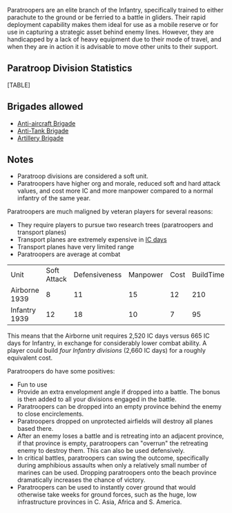 Paratroopers are an elite branch of the Infantry, specifically trained
to either parachute to the ground or be ferried to a battle in gliders.
Their rapid deployment capability makes them ideal for use as a mobile
reserve or for use in capturing a strategic asset behind enemy lines.
However, they are handicapped by a lack of heavy equipment due to their
mode of travel, and when they are in action it is advisable to move
other units to their support.

##  Paratroop Division Statistics 

[TABLE]

##  Brigades allowed 

-   [Anti-aircraft
    Brigade](/wiki/Anti-aircraft_Brigade "Anti-aircraft Brigade")
-   [Anti-Tank Brigade](/wiki/Anti-Tank_Brigade "Anti-Tank Brigade")
-   [Artillery Brigade](/wiki/Artillery_Brigade "Artillery Brigade")

##  Notes 

-   Paratroop divisions are considered a soft unit.
-   Paratroopers have higher org and morale, reduced soft and hard
    attack values, and cost more IC and more manpower compared to a
    normal infantry of the same year.

Paratroopers are much maligned by veteran players for several reasons:

-   They require players to pursue two research trees (paratroopers and
    transport planes)
-   Transport planes are extremely expensive in [IC
    days](/wiki/IC_days "IC days")
-   Transport planes have very limited range
-   Paratroopers are average at combat

|               |             |               |          |      |           |
|---------------|-------------|---------------|----------|------|-----------|
| Unit          | Soft Attack | Defensiveness | Manpower | Cost | BuildTime |
| Airborne 1939 | 8           | 11            | 15       | 12   | 210       |
| Infantry 1939 | 12          | 18            | 10       | 7    | 95        |

This means that the Airborne unit requires 2,520 IC days versus 665 IC
days for Infantry, in exchange for considerably lower combat ability. A
player could build *four Infantry divisions* (2,660 IC days) for a
roughly equivalent cost.

Paratroopers do have some positives:

-   Fun to use
-   Provide an extra envelopment angle if dropped into a battle. The
    bonus is then added to all your divisions engaged in the battle.
-   Paratroopers can be dropped into an empty province behind the enemy
    to close encirclements.
-   Paratroopers dropped on unprotected airfields will destroy all
    planes based there.
-   After an enemy loses a battle and is retreating into an adjacent
    province, if that province is empty, paratroopers can "overrun" the
    retreating enemy to destroy them. This can also be used defensively.
-   In critical battles, paratroopers can swing the outcome,
    specifically during amphibious assaults when only a relatively small
    number of marines can be used. Dropping paratroopers onto the beach
    province dramatically increases the chance of victory.
-   Paratroopers can be used to instantly cover ground that would
    otherwise take weeks for ground forces, such as the huge, low
    infrastructure provinces in C. Asia, Africa and S. America.
